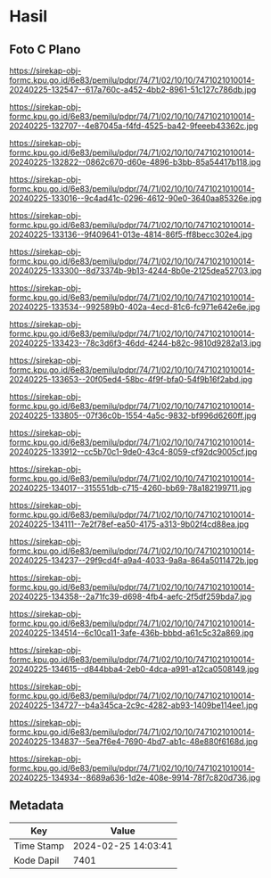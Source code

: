 # Hasil

## Foto C Plano

https://sirekap-obj-formc.kpu.go.id/6e83/pemilu/pdpr/74/71/02/10/10/7471021010014-20240225-132547--617a760c-a452-4bb2-8961-51c127c786db.jpg

https://sirekap-obj-formc.kpu.go.id/6e83/pemilu/pdpr/74/71/02/10/10/7471021010014-20240225-132707--4e87045a-f4fd-4525-ba42-9feeeb43362c.jpg

https://sirekap-obj-formc.kpu.go.id/6e83/pemilu/pdpr/74/71/02/10/10/7471021010014-20240225-132822--0862c670-d60e-4896-b3bb-85a54417b118.jpg

https://sirekap-obj-formc.kpu.go.id/6e83/pemilu/pdpr/74/71/02/10/10/7471021010014-20240225-133016--9c4ad41c-0296-4612-90e0-3640aa85326e.jpg

https://sirekap-obj-formc.kpu.go.id/6e83/pemilu/pdpr/74/71/02/10/10/7471021010014-20240225-133136--9f409641-013e-4814-86f5-ff8becc302e4.jpg

https://sirekap-obj-formc.kpu.go.id/6e83/pemilu/pdpr/74/71/02/10/10/7471021010014-20240225-133300--8d73374b-9b13-4244-8b0e-2125dea52703.jpg

https://sirekap-obj-formc.kpu.go.id/6e83/pemilu/pdpr/74/71/02/10/10/7471021010014-20240225-133534--992589b0-402a-4ecd-81c6-fc971e642e6e.jpg

https://sirekap-obj-formc.kpu.go.id/6e83/pemilu/pdpr/74/71/02/10/10/7471021010014-20240225-133423--78c3d6f3-46dd-4244-b82c-9810d9282a13.jpg

https://sirekap-obj-formc.kpu.go.id/6e83/pemilu/pdpr/74/71/02/10/10/7471021010014-20240225-133653--20f05ed4-58bc-4f9f-bfa0-54f9b16f2abd.jpg

https://sirekap-obj-formc.kpu.go.id/6e83/pemilu/pdpr/74/71/02/10/10/7471021010014-20240225-133805--07f36c0b-1554-4a5c-9832-bf996d6260ff.jpg

https://sirekap-obj-formc.kpu.go.id/6e83/pemilu/pdpr/74/71/02/10/10/7471021010014-20240225-133912--cc5b70c1-9de0-43c4-8059-cf92dc9005cf.jpg

https://sirekap-obj-formc.kpu.go.id/6e83/pemilu/pdpr/74/71/02/10/10/7471021010014-20240225-134017--315551db-c715-4260-bb69-78a182199711.jpg

https://sirekap-obj-formc.kpu.go.id/6e83/pemilu/pdpr/74/71/02/10/10/7471021010014-20240225-134111--7e2f78ef-ea50-4175-a313-9b02f4cd88ea.jpg

https://sirekap-obj-formc.kpu.go.id/6e83/pemilu/pdpr/74/71/02/10/10/7471021010014-20240225-134237--29f9cd4f-a9a4-4033-9a8a-864a5011472b.jpg

https://sirekap-obj-formc.kpu.go.id/6e83/pemilu/pdpr/74/71/02/10/10/7471021010014-20240225-134358--2a71fc39-d698-4fb4-aefc-2f5df259bda7.jpg

https://sirekap-obj-formc.kpu.go.id/6e83/pemilu/pdpr/74/71/02/10/10/7471021010014-20240225-134514--6c10ca11-3afe-436b-bbbd-a61c5c32a869.jpg

https://sirekap-obj-formc.kpu.go.id/6e83/pemilu/pdpr/74/71/02/10/10/7471021010014-20240225-134615--d844bba4-2eb0-4dca-a991-a12ca0508149.jpg

https://sirekap-obj-formc.kpu.go.id/6e83/pemilu/pdpr/74/71/02/10/10/7471021010014-20240225-134727--b4a345ca-2c9c-4282-ab93-1409be114ee1.jpg

https://sirekap-obj-formc.kpu.go.id/6e83/pemilu/pdpr/74/71/02/10/10/7471021010014-20240225-134837--5ea7f6e4-7690-4bd7-ab1c-48e880f6168d.jpg

https://sirekap-obj-formc.kpu.go.id/6e83/pemilu/pdpr/74/71/02/10/10/7471021010014-20240225-134934--8689a636-1d2e-408e-9914-78f7c820d736.jpg


## Metadata

| Key        | Value               |
| ---------- | ------------------- |
| Time Stamp | 2024-02-25 14:03:41 |
| Kode Dapil | 7401                |



